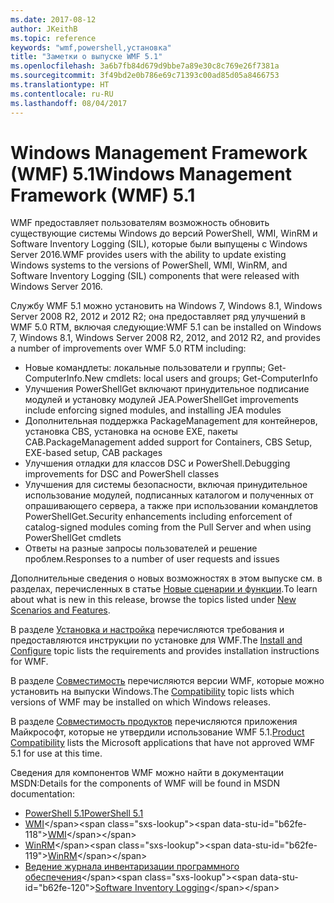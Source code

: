 ```yaml
---
ms.date: 2017-08-12
author: JKeithB
ms.topic: reference
keywords: "wmf,powershell,установка"
title: "Заметки о выпуске WMF 5.1"
ms.openlocfilehash: 3a6b7fb84d679d9bbe7a89e30c8c769e26f7381a
ms.sourcegitcommit: 3f49bd2e0b786e69c71393c00ad85d05a8466753
ms.translationtype: HT
ms.contentlocale: ru-RU
ms.lasthandoff: 08/04/2017
---
```

# <a name="windows-management-framework-wmf-51"></a><span data-ttu-id="b62fe-103">Windows Management Framework (WMF) 5.1</span><span class="sxs-lookup"><span data-stu-id="b62fe-103">Windows Management Framework (WMF) 5.1</span></span> #

<span data-ttu-id="b62fe-104">WMF предоставляет пользователям возможность обновить существующие системы Windows до версий PowerShell, WMI, WinRM и Software Inventory Logging (SIL), которые были выпущены с Windows Server 2016.</span><span class="sxs-lookup"><span data-stu-id="b62fe-104">WMF provides users with the ability to update existing Windows systems to the versions of PowerShell, WMI, WinRM, and Software Inventory Logging (SIL) components that were released with Windows Server 2016.</span></span> 

<span data-ttu-id="b62fe-105">Службу WMF 5.1 можно установить на Windows 7, Windows 8.1, Windows Server 2008 R2, 2012 и 2012 R2; она предоставляет ряд улучшений в WMF 5.0 RTM, включая следующие:</span><span class="sxs-lookup"><span data-stu-id="b62fe-105">WMF 5.1 can be installed on Windows 7, Windows 8.1, Windows Server 2008 R2, 2012, and 2012 R2, and provides a number of improvements over WMF 5.0 RTM including:</span></span>

- <span data-ttu-id="b62fe-106">Новые командлеты: локальные пользователи и группы; Get-ComputerInfo.</span><span class="sxs-lookup"><span data-stu-id="b62fe-106">New cmdlets: local users and groups; Get-ComputerInfo</span></span>
- <span data-ttu-id="b62fe-107">Улучшения PowerShellGet включают принудительное подписание модулей и установку модулей JEA.</span><span class="sxs-lookup"><span data-stu-id="b62fe-107">PowerShellGet improvements include enforcing signed modules, and installing JEA modules</span></span>
- <span data-ttu-id="b62fe-108">Дополнительная поддержка PackageManagement для контейнеров, установка CBS, установка на основе EXE, пакеты CAB.</span><span class="sxs-lookup"><span data-stu-id="b62fe-108">PackageManagement added support for Containers, CBS Setup, EXE-based setup, CAB packages</span></span>
- <span data-ttu-id="b62fe-109">Улучшения отладки для классов DSC и PowerShell.</span><span class="sxs-lookup"><span data-stu-id="b62fe-109">Debugging improvements for DSC and PowerShell classes</span></span>
- <span data-ttu-id="b62fe-110">Улучшения для системы безопасности, включая принудительное использование модулей, подписанных каталогом и полученных от опрашивающего сервера, а также при использовании командлетов PowerShellGet.</span><span class="sxs-lookup"><span data-stu-id="b62fe-110">Security enhancements including enforcement of catalog-signed modules coming from the Pull Server and when using PowerShellGet cmdlets</span></span>
- <span data-ttu-id="b62fe-111">Ответы на разные запросы пользователей и решение проблем.</span><span class="sxs-lookup"><span data-stu-id="b62fe-111">Responses to a number of user requests and issues</span></span>

<span data-ttu-id="b62fe-112">Дополнительные сведения о новых возможностях в этом выпуске см. в разделах, перечисленных в статье [Новые сценарии и функции](https://docs.microsoft.com/en-us/powershell/wmf/5.1/scenarios-features).</span><span class="sxs-lookup"><span data-stu-id="b62fe-112">To learn about what is new in this release, browse the topics listed under [New Scenarios and Features](https://docs.microsoft.com/en-us/powershell/wmf/5.1/scenarios-features).</span></span> 

<span data-ttu-id="b62fe-113">В разделе [Установка и настройка](https://docs.microsoft.com/en-us/powershell/wmf/5.1/install-configure) перечисляются требования и предоставляются инструкции по установке для WMF.</span><span class="sxs-lookup"><span data-stu-id="b62fe-113">The [Install and Configure](https://docs.microsoft.com/en-us/powershell/wmf/5.1/install-configure) topic lists the requirements and provides installation instructions for WMF.</span></span> 

<span data-ttu-id="b62fe-114">В разделе [Совместимость](https://docs.microsoft.com/en-us/powershell/wmf/5.1/compatibility) перечисляются версии WMF, которые можно установить на выпуски Windows.</span><span class="sxs-lookup"><span data-stu-id="b62fe-114">The [Compatibility](https://docs.microsoft.com/en-us/powershell/wmf/5.1/compatibility) topic lists which versions of WMF may be installed on which Windows releases.</span></span> 

<span data-ttu-id="b62fe-115">В разделе [Совместимость продуктов](https://docs.microsoft.com/en-us/powershell/wmf/5.1/productincompat) перечисляются приложения Майкрософт, которые не утвердили использование WMF 5.1.</span><span class="sxs-lookup"><span data-stu-id="b62fe-115">[Product Compatibility](https://docs.microsoft.com/en-us/powershell/wmf/5.1/productincompat) lists the Microsoft applications that have not approved WMF 5.1 for use at this time.</span></span> 

<span data-ttu-id="b62fe-116">Сведения для компонентов WMF можно найти в документации MSDN:</span><span class="sxs-lookup"><span data-stu-id="b62fe-116">Details for the components of WMF will be found in MSDN documentation:</span></span>

- [<span data-ttu-id="b62fe-117">PowerShell 5.1</span><span class="sxs-lookup"><span data-stu-id="b62fe-117">PowerShell 5.1</span></span>](https://docs.microsoft.com/en-us/powershell/) 
- <span data-ttu-id="b62fe-118">[WMI](https://msdn.microsoft.com/en-us/library/jj152383(v=vs.85).aspx)</span><span class="sxs-lookup"><span data-stu-id="b62fe-118">[WMI](https://msdn.microsoft.com/en-us/library/jj152383(v=vs.85).aspx)</span></span>
- <span data-ttu-id="b62fe-119">[WinRM](https://msdn.microsoft.com/en-us/library/aa384426(v=vs.85).aspx)</span><span class="sxs-lookup"><span data-stu-id="b62fe-119">[WinRM](https://msdn.microsoft.com/en-us/library/aa384426(v=vs.85).aspx)</span></span>
- <span data-ttu-id="b62fe-120">[Ведение журнала инвентаризации программного обеспечения](https://technet.microsoft.com/en-us/library/dn383584(v=ws.11).aspx)</span><span class="sxs-lookup"><span data-stu-id="b62fe-120">[Software Inventory Logging](https://technet.microsoft.com/en-us/library/dn383584(v=ws.11).aspx)</span></span>

